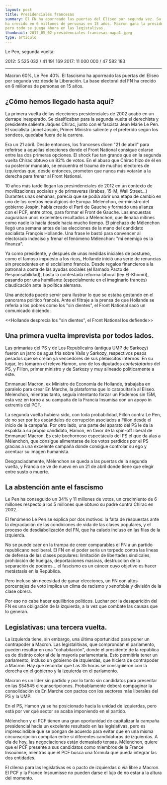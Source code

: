 ```yaml
---
layout: post
title: Presidenciales francesas
summary: El FN ha aporreado las puertas del Eliseo por segunda vez. Su base base electoral
ha crecido en 6 millones de personas en 15 años. Macron gana la presidencia
pero todo se juega ahora en las legistalivas.
thumbnail: 2017_05_02-presidenciales-francesas-mapa1.jpeg
type: articulo
---
```


Le Pen, segunda vuelta:

2012:   5 525 032 / 41 191 169
2017:  11 000 000 / 47 582 183

------

Macron 60%, Le Pen 40%. El fascismo ha aporreado las puertas 
del Eliseo por segunda vez desde la Liberación. La base electoral del FN 
ha crecido en 6 millones de personas en 15 años.

## ¿Cómo hemos llegado hasta aquí?

La primera vuelta de las elecciones presidenciales de 2002 acabó en un 
derrape inesperado. Se clasificaban para la segunda vuelta el derechista
y presidente saliente Jaques Chirac, junto con el fascista Jean Marie Le Pen.
El socialista Lionel Jospin, Primer Ministro saliente y el preferido según 
los sondeos, quedaba fuera de la carrera.

Era un 21 abril. Desde entonces, los franceses dicen "21 de abril" para 
referirse a aquellas elecciones donde el Front National consigue colarse 
entre las dos primeras opciones. El shock fue tan grande que en la 
segunda vuelta Chirac obtuvo un 82% de votos. En el abuso que Chirac 
hizo de él en su posterior mandato, se encuentra el trauma de muchos 
electores de izquierdas que, desde entonces, prometen que nunca más 
votarán a la derecha para frenar al Front National.

10 años más tarde llegan las presindenciales de 2012 en un contexto de movilizaciones sociales
y de primaveras (árabes, 15-M, Wall Street...) Durantes unas semanas, parecía 
que se podía abrir una etapa de cambio en uno de los centros neurálgicos de Europa. 
Melenchon, ex-ministro del gobierno Jospin, había creado el Parti de Gauche 
y formado una alianza con el PCF, entre otros, para formar el Front de Gauche. 
Las encuestas auguraban unos excelentes resultados a Mélenchon, 
que llenaba mítines como nadie lo hacía desde hacía mucho tiempo.
El pinchazo de Mélenchon llegó una semana antes de las elecciones de la mano
del candidato socialista François Hollande. Una frase le bastó para 
convencer al electorado indeciso y frenar el fenómeno Mélenchon: "mi enemigo es la finanza". 

Ya como presidente, y después de unas medidas iniciales de postureo, 
como el famoso impuesto a los ricos, Hollande inició una serie de renuncias 
sin precedentes en el socialismo francés. Desde regalos financieros a la 
patronal a costa de las ayudas sociales (el llamado Pacto de Responsabilidad), 
hasta la contestada reforma laboral (ley El-Khomri), pasando
por una humillante (especialmente en el imaginario francés) 
claudicación ante la política alemana.

Una anéctoda puede servir para ilustrar lo que se estaba gestando en el
panorama político francés. Ante el filtraje a la prensa de que Hollande
se refería a los pobres como los "sin dientes", el  Front National sacó un 
comunicado diciendo:

<<Hollande desprecia los "sin dientes", el Front National los defiende>>

## Una primera vuelta imprevista por todos lados.

Las primarias del PS y de Los Republicains (antigua UMP de Sarkozy) fueron
un jarro de agua fría sobre Valls y Sarkozy, respectivos pesos pesados que se 
creían ya vencedores de sus plebiscitos internos. En su lugar, 
les tomaron el relevo Hamon, uno de los diputados *contestatarios* del PS, 
y Fillon, primer ministro y de Sarkozy y muy alineado políticamente a éste.

Emmanuel Macron, ex Ministro de Economía de Hollande, trabajaba en paralelo para crear 
En Marche, la plataforma que lo catapultaría al Eliseo. Melenchon, mientras tanto, 
seguía intentanto forzar un Podemos sin 15M, esta vez en torno a su campaña 
de la Francia Insumisa con un apoyo in extremis del PCF. 

La segunda vuelta hubiera sido, con toda probabilidad, Fillon contra Le Pen, 
de no ser por los escándalos de corrupción asociados a Fillon desde el inicio 
de la campaña. Por otro lado, una parte del aparato del PS le da la espalda 
a su propio candidato, Hamon, en favor de la spin-off liberal de Emmanuel Macron.
Es este bochornoso espectáculo del PS el que da alas a Mélenchon, que consigue
alimentarse de los votos perdidos por el PS gracias a una excelente campaña donde
consigue controlar su ego y acentuar su imagen humanista.

Desgraciadamente, Mélenchon se queda a las puertas de la segunda vuelta, y
Francia se ve de nuevo en un 21 de abril donde tiene que elegir entre susto o muerte.

## La abstención ante el fascismo

Le Pen ha conseguido un 34% y 11 millones de votos, un crecimiento de 
6 millones respecto a los 5 millones que obtuvo su padre contra Chirac en 2002.

El fenómeno Le Pen se explica por dos motivos: la falta de respuestas ante la 
degradación de las condiciones de vida de las clases populares, y el proceso
de desdiabolización del FN, que ha calado incluso en las filas de la izquierda. 

No se puede caer en la trampa de creer comparables el FN a un partido republicano
neoliberal. El FN en el poder sería un torpedo contra las líneas de defensa de
las clases populares: limitación de libertades sindicales, prohibición de 
huelgas, deportaciones masivas, destrucción de la separación de poderes... 
el fascismo es un cáncer cuyo objetivo es hacer metástasis en la República.

Pero incluso sin necesidad de ganar elecciones, un FN con altos porcentajes
de voto implica un clima de racismo y xenofobia y división de la clase obrera.

Por eso no cabe hacer equilibrios politicos. Luchar por la desaparición del FN es una
obligación de la izquierda, a la vez que combate las causas que lo generan.

## Legislativas: una tercera vuelta.

La izquierda tiene, sin embargo, una última oportunidad para poner un contrapoder
a Macron. Las legistalitivas, que comprondán el parlamento, pueden resultar
en una "cohabitación", donde el presidente de la república es de distinto color
al de la mayoría parlamentaria. Esto permitiría tener un parlamento, incluso 
un gobierno de izquierdas, que hiciera de contrapoder a Macron. 
Hay que recordar que Las 35 horas se consiguieron con la derecha en el 
gobierno y la izquierda en el parlamento.

Macron es un líder sin partido y por lo tanto sin candidatos para presentar 
en las S54545 circunscripciones. Probablamente deberá compaginar la consolidación
de En Marche con pactos con los sectores más liberales del PS y la UMP.

En el PS, Hamon ya se ha posicionado hacia la unidad de izquierdas, pero está 
por ver qué sector se acaba imponiendo en el partido.

Mélenchon y el PCF tienen una gran oportunidad de capitalizar la campaña 
presidencial hacia un excelente resultado en las legislativas, pero es 
imprescindible que se pongan de acuerdo para evitar que en una misma 
circunscripción compitan entre sí diferentes candidaturas de izquierdas.
A día de hoy, las negociaciones están demasiado tensas. Mélenchon, quiere
que el PCF presente a sus candidatos como miembros de la France Insoumise,
mientras que el PCF busca una fórmula que pueda integrar las dos entidades.

El dilema para las legislativas es o pacto de izquierdas o vía libre
a Macron. El PCF y la France Insoumisse no pueden darse el lujo de no estar
a la altura del momento.
